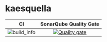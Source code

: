 # kaesquella

|                                                   CI                                                  |                                                                     SonarQube Quality Gate                                                                    |
|:-----------------------------------------------------------------------------------------------------:|:-------------------------------------------------------------------------------------------------------------------------------------------------------------:|
| ![build_info](https://github.com/roomanidzee/kaesquella/workflows/build_info/badge.svg?branch=master) |[![Quality gate](https://sonarcloud.io/api/project_badges/quality_gate?project=romanidze_kaesquella)](https://sonarcloud.io/dashboard?id=romanidze_kaesquella) |